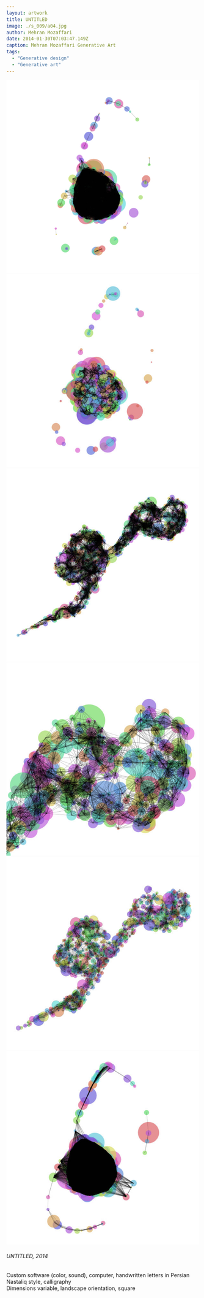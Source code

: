 ```yaml
---
layout: artwork
title: UNTITLED
image: ./s_009/a04.jpg
author: Mehran Mozaffari
date: 2014-01-30T07:03:47.149Z
caption: Mehran Mozaffari Generative Art
tags: 
  - "Generative design"
  - "Generative art"
---
```


![UNTITLED - Mehran Mozaffari Generative Art](./s_009/a01.jpg)
![UNTITLED - Mehran Mozaffari Generative Art](./s_009/a02.jpg)
![UNTITLED - Mehran Mozaffari Generative Art](./s_009/a03.jpg)
![UNTITLED - Mehran Mozaffari Generative Art](./s_009/a04.jpg)
![UNTITLED - Mehran Mozaffari Generative Art](./s_009/a05.jpg) 
![UNTITLED - Mehran Mozaffari Generative Art](./s_009/a06.jpg)


###### UNTITLED, 2014
Custom software (color, sound), computer, handwritten letters in Persian Nastaliq style, calligraphy <br>
Dimensions variable, landscape orientation, square